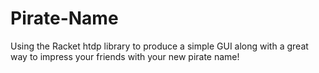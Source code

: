# Pirate-Name
Using the Racket htdp library to produce a simple GUI along with a great way to impress your friends with your new pirate name!
